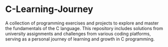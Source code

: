# C-Learning-Journey
A collection of programming exercises and projects to explore and master the fundamentals of the C language. This repository includes solutions from university assignments and challenges from various coding platforms, serving as a personal journey of learning and growth in C programming.
